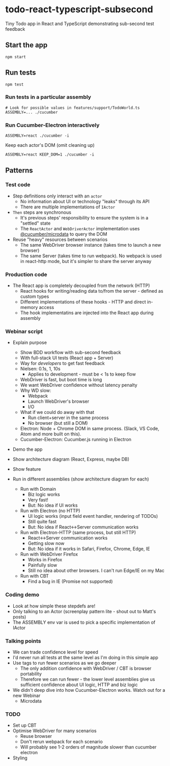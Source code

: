 # todo-react-typescript-subsecond
Tiny Todo app in React and TypeScript demonstrating sub-second test feedback

## Start the app

    npm start

## Run tests

    npm test

### Run tests in a particular assembly

    # Look for possible values in features/support/TodoWorld.ts
    ASSEMBLY=... ./cucumber

### Run Cucumber-Electron interactively

    ASSEMBLY=react ./cucumber -i

Keep each actor's DOM (omit cleaning up)

    ASSEMBLY=react KEEP_DOM=1 ./cucumber -i

## Patterns

### Test code

* Step definitions only interact with an `actor`
  * No information about UI or technology "leaks" through its API
  * There are multiple implementations of `IActor`
* `Then` steps are synchronous
  * It's previous steps' responsibility to ensure the system is in a "settled" state
  * The `ReactActor` and `WebDriverActor` implementation uses [@cucumber/microdata](https://github.com/cucumber/microdata) to query the DOM
* Reuse "heavy" resources between scenarios
  * The same WebDriver browser instance (takes time to launch a new browser)
  * The same Server (takes time to run webpack). No webpack is used in react-http mode, but it's simpler to share the server anyway

### Production code

* The React app is completely decoupled from the network (HTTP)
  * React hooks for writing/reading data to/from the server - defined as custom types
  * Different implementations of these hooks - HTTP and direct in-memory access
  * The hook implementatins are injected into the React app during assembly

### Webinar script

* Explain purpose
  * Show BDD workflow with sub-second feedback
  * With full-stack UI tests (React app + Server)
  * Way for *developers* to get fast feedback
  * Nielsen: 0.1s, 1, 10s
    * Applies to development - must be < 1s to keep flow
  * WebDriver is fast, but boot time is long
  * We want WebDriver confidence without latency penalty
  * Why WD slow:
    * Webpack
    * Launch WebDriver's browser
    * I/O
  * What if we could do away with that
    * Run client+server in the same process
    * No browser (but still a DOM)
  * Electron: Node + Chrome DOM in same process. (Slack, VS Code, Atom and more built on this).
  * Cucumber-Electron: Cucumber.js running in Electron
* Demo the app
* Show architecture diagram (React, Express, maybe DB)
* Show feature

* Run in different assemblies (show architecture diagram for each)
  * Run with Domain
    * Biz logic works
    * Very fast!
    * But: No idea if UI works
  * Run with Electron (no HTTP)
    * UI logic works (input field event handler, rendering of TODOs)
    * Still quite fast
    * But: No idea if React<->Server communication works
  * Run with Electron-HTTP (same process, but still HTTP)
    * React<->Server communication works
    * Getting slow now
    * But: No idea if it works in Safari, Firefox, Chrome, Edge, IE
  * Run with WebDriver Firefox
    * Works in Firefox
    * Painfully slow
    * Still no idea about other browsers. I can't run Edge/IE on my Mac 
  * Run with CBT
    * Find a bug in IE (Promise not supported)

### Coding demo

* Look at how simple these stepdefs are!
* Only talking to an Actor (screenplay pattern lite - shout out to Matt's posts)
* The ASSEMBLY env var is used to pick a specific implementation of IActor

### Talking points

* We can trade confidence level for speed
* I'd never run all tests at the same level as I'm doing in this simple app
* Use tags to run fewer scenarios as we go deeper
  * The only addition confidence with WebDriver / CBT is browser portability
  * Therefore we can run fewer - the lower level assemblies give us sufficient confidence about UI logic, HTTP and biz logic
* We didn't deep dive into how Cucumber-Electron works. Watch out for a new Webinar
  * Microdata

### TODO

* Set up CBT
* Optimise WebDriver for many scenarios
  * Reuse browser
  * Don't rerun webpack for each scenario
  * Will probably see 1-2 orders of magnitude slower than cucumber electron
* Styling
